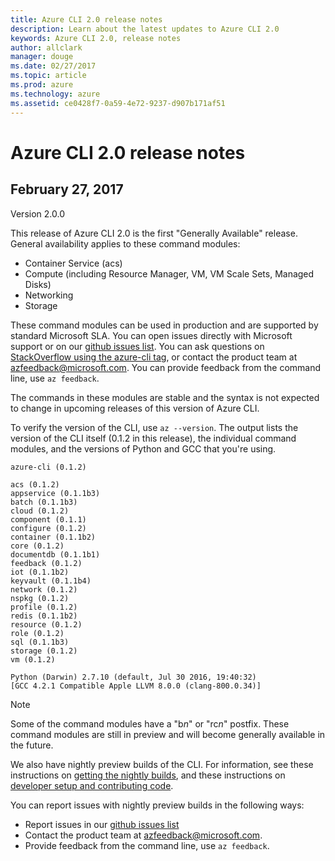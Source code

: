 ```yaml
---
title: Azure CLI 2.0 release notes
description: Learn about the latest updates to Azure CLI 2.0
keywords: Azure CLI 2.0, release notes
author: allclark
manager: douge
ms.date: 02/27/2017
ms.topic: article
ms.prod: azure
ms.technology: azure
ms.assetid: ce0428f7-0a59-4e72-9237-d907b171af51
---
```


# Azure CLI 2.0 release notes

## February 27, 2017

Version 2.0.0

This release of Azure CLI 2.0 is the first "Generally Available" release.
General availability applies to these command modules:
- Container Service (acs)
- Compute (including Resource Manager, VM, VM Scale Sets, Managed Disks)
- Networking
- Storage

These command modules can be used in production and are supported by standard Microsoft SLA.
You can open issues directly with Microsoft support or on our [github issues list](https://github.com/azure/azure-cli/issues).
You can ask questions on [StackOverflow using the azure-cli tag](http://stackoverflow.com/questions/tagged/azure-cli),
or contact the product team at [azfeedback@microsoft.com](mailto:azfeedback@microsoft.com).
You can provide feedback from the command line, use `az feedback`.

The commands in these modules are stable and the syntax is not expected to change in upcoming releases of this version of Azure CLI.

To verify the version of the CLI, use `az --version`.
The output lists the version of the CLI itself (0.1.2 in this release), the individual command modules,
and the versions of Python and GCC that you're using.

```
azure-cli (0.1.2)
 
acs (0.1.2)
appservice (0.1.1b3)
batch (0.1.1b3)
cloud (0.1.2)
component (0.1.1)
configure (0.1.2)
container (0.1.1b2)
core (0.1.2)
documentdb (0.1.1b1)
feedback (0.1.2)
iot (0.1.1b2)
keyvault (0.1.1b4)
network (0.1.2)
nspkg (0.1.2)
profile (0.1.2)
redis (0.1.1b2)
resource (0.1.2)
role (0.1.2)
sql (0.1.1b3)
storage (0.1.2)
vm (0.1.2)
 
Python (Darwin) 2.7.10 (default, Jul 30 2016, 19:40:32) 
[GCC 4.2.1 Compatible Apple LLVM 8.0.0 (clang-800.0.34)]
```

> [!Note]
> Some of the command modules have a "b*n*" or "rc*n*" postfix.
> These command modules are still in preview and will become generally available in the future.

We also have nightly preview builds of the CLI.
For information, see these instructions on [getting the nightly builds](https://github.com/Azure/azure-cli#nightly-builds),
and these instructions on [developer setup and contributing code](https://github.com/Azure/azure-cli#developer-setup).

You can report issues with nightly preview builds in the following ways:
- Report issues in our [github issues list](https://github.com/azure/azure-cli/issues)
- Contact the product team at [azfeedback@microsoft.com](mailto:azfeedback@microsoft.com).
- Provide feedback from the command line, use `az feedback`.

